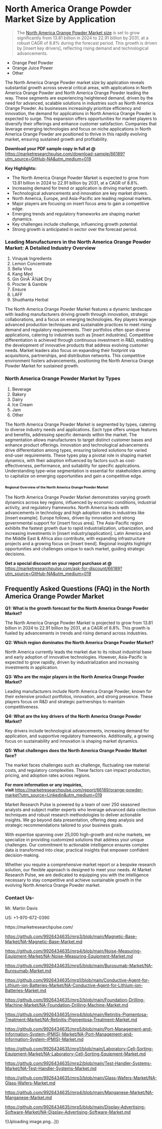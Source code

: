 <h1>North America Orange Powder Market&nbsp;Size by Application</h1><blockquote><p>The <a href="https://marketresearchpulse.com/download-sample/66189?utm_source=GitHub-NA&amp;utm_medium=019">North America Orange Powder Market size</a> is set to grow significantly from 13.81 billion in 2024 to 22.91 billion by 2031, at a robust CAGR of 8.8% during the forecast period. This growth is driven by [insert key drivers], reflecting rising demand and technological advancements.</p></blockquote><ul><li>Orange Peel Powder<li> Orange Juice Power<li> Other</li></ul><p>The North America Orange Powder market size by application reveals substantial growth across several critical areas, with applications in North America Orange Powder and North America Orange Powder leading the way. These segments are experiencing heightened demand, driven by the need for advanced, scalable solutions in industries such as North America Orange Powder. As businesses increasingly prioritize efficiency and innovation, the demand for applications in North America Orange Powder is expected to surge. This expansion offers opportunities for market players to diversify their offerings and enhance customer satisfaction. Companies that leverage emerging technologies and focus on niche applications in North America Orange Powder are positioned to thrive in this rapidly evolving market, ensuring sustained growth and profitability.</p><p><strong>Download your PDF sample copy in full at @ </strong><a href="https://marketresearchpulse.com/download-sample/66189?utm_source=GitHub-NA&amp;utm_medium=019">https://marketresearchpulse.com/download-sample/66189?utm_source=GitHub-NA&amp;utm_medium=019</a></p><p><strong>Key Highlights: </strong></p><ul><li>The North America Orange Powder Market is expected to grow from 13.81 billion in 2024 to 22.91 billion by 2031, at a CAGR of 8.8%.</li><li>Increasing demand for trend or application is driving market growth.</li><li>Technological advancements and innovation are key market drivers.</li><li>North America, Europe, and Asia-Pacific are leading regional markets.</li><li>Major players are focusing on insert focus area to gain a competitive edge.</li><li>Emerging trends and regulatory frameworks are shaping market dynamics.</li><li>Key challenges include challenge, influencing growth potential.</li><li>Strong growth is anticipated in sector over the forecast period.</li></ul><h3>Leading Manufacturers in the North America Orange Powder Market: A Detailed Industry Overview</h3><ol><li>Vinayak Ingredients</li><li>Lemon Concentrate</li><li>Bella Viva</li><li>Kang Med</li><li>Gin GinÃ¯Â¼â€ Dry</li><li>Procter & Gamble</li><li>Ensure</li><li>LAFF</li><li>Shudhanta Herbal</li></ol><div class="flex max-w-full flex-col flex-grow"><div class="min-h-8 text-message flex w-full flex-col items-end gap-2 whitespace-normal break-words [.text-message+&amp;]:mt-5" dir="auto" data-message-author-role="assistant" data-message-id="fd8432e4-4910-450d-b182-61b7bfb0a01f" data-message-model-slug="gpt-4o"><div class="flex w-full flex-col gap-1 empty:hidden first:pt-[3px]"><div class="markdown prose w-full break-words dark:prose-invert light"><p>The North America Orange Powder Market features a dynamic landscape with leading manufacturers driving growth through innovation, strategic collaborations, and a focus on emerging technologies. Key players leverage advanced production techniques and sustainable practices to meet rising demand and regulatory requirements. Their portfolios often span diverse applications, catering to industries such as [insert industries]. Competitive differentiation is achieved through continuous investment in R&amp;D, enabling the development of innovative products that address evolving customer needs. Market leaders also focus on expanding their footprint via acquisitions, partnerships, and distribution networks. This competitive environment fosters advancements, positioning the North America Orange Powder Market for sustained growth.</p></div></div></div></div><h3>North America Orange Powder Market by Types</h3><ol><li>Beverage<li> Bakery<li> Dairy<li> Ice Cream<li> Jam<li> Other</li></ol><div class="flex max-w-full flex-col flex-grow"><div class="min-h-8 text-message flex w-full flex-col items-end gap-2 whitespace-normal break-words [.text-message+&amp;]:mt-5" dir="auto" data-message-author-role="assistant" data-message-id="084470be-0bb7-4664-bddf-5156b4f41249" data-message-model-slug="gpt-4o-mini"><div class="flex w-full flex-col gap-1 empty:hidden first:pt-[3px]"><div class="markdown prose w-full break-words dark:prose-invert light"><p>The North America Orange Powder Market is segmented by types, catering to diverse industry needs and applications. Each type offers unique features and benefits, addressing specific demands within the market. The segmentation allows manufacturers to target distinct customer bases and enhance product offerings. Innovation and technological advancements drive differentiation among types, ensuring tailored solutions for varied end-user requirements. These types play a pivotal role in shaping market dynamics, with their adoption influenced by factors such as cost-effectiveness, performance, and suitability for specific applications. Understanding type-wise segmentation is essential for stakeholders aiming to capitalize on emerging opportunities and gain a competitive edge.</p></div></div></div></div><h3><span style="font-size: 11px;">Regional Overview of the North America Orange Powder Market</span></h3><div class="flex max-w-full flex-col flex-grow"><div class="min-h-8 text-message flex w-full flex-col items-end gap-2 whitespace-normal break-words [.text-message+&amp;]:mt-5" dir="auto" data-message-author-role="assistant" data-message-id="e9038762-ce64-4e30-91c9-9bd413514231" data-message-model-slug="gpt-4o-mini"><div class="flex w-full flex-col gap-1 empty:hidden first:pt-[3px]"><div class="markdown prose w-full break-words dark:prose-invert light"><p>The North America Orange Powder Market demonstrates varying growth dynamics across key regions, influenced by economic conditions, industrial activity, and regulatory frameworks. North America leads with advancements in technology and high adoption rates in industries like [insert example]. Europe follows, driven by innovation and strong governmental support for [insert focus area]. The Asia-Pacific region exhibits the fastest growth due to rapid industrialization, urbanization, and increasing investments in [insert industry/application]. Latin America and the Middle East &amp; Africa also contribute, with expanding infrastructure projects and a growing focus on [insert trend]. Regional insights highlight opportunities and challenges unique to each market, guiding strategic decisions.</p></div></div></div></div><p><strong>Get a special discount on your report purchase at @ </strong><a href="https://marketresearchpulse.com/ask-for-discount/66189?utm_source=GitHub-NA&amp;utm_medium=019">https://marketresearchpulse.com/ask-for-discount/66189?utm_source=GitHub-NA&amp;utm_medium=019</a></p><h2>Frequently Asked Questions (FAQ) in the North America Orange Powder Market</h2><p><strong>Q1: What is the growth forecast for the North America Orange Powder Market?</strong></p><p>The North America Orange Powder Market is projected to grow from 13.81 billion in 2024 to 22.91 billion by 2031, at a CAGR of 8.8%. This growth is fueled by advancements in trends and rising demand across industries.</p><p><strong>Q2: Which region dominates the North America Orange Powder Market?</strong></p><p>North America currently leads the market due to its robust industrial base and early adoption of innovative technologies. However, Asia-Pacific is expected to grow rapidly, driven by industrialization and increasing investments in application.</p><p><strong>Q3: Who are the major players in the North America Orange Powder Market?</strong></p><p>Leading manufacturers include North America Orange Powder, known for their extensive product portfolios, innovation, and strong presence. These players focus on R&amp;D and strategic partnerships to maintain competitiveness.</p><p><strong>Q4: What are the key drivers of the North America Orange Powder Market?</strong></p><p>Key drivers include technological advancements, increasing demand for application, and supportive regulatory frameworks. Additionally, a growing focus on sustainability and innovation is shaping market dynamics.</p><p><strong>Q5: What challenges does the North America Orange Powder Market face?</strong></p><p>The market faces challenges such as challenge, fluctuating raw material costs, and regulatory complexities. These factors can impact production, pricing, and adoption rates across regions.</p><p><strong>For more information or any inquiries, visit&nbsp;</strong><a href="https://marketresearchpulse.com/report/66189/orange-powder-market?utm_source=Linkedin&utm_medium=019">https://marketresearchpulse.com/report/66189/orange-powder-market?utm_source=Linkedin&utm_medium=019</a></p><p>Market Research Pulse is powered by a team of over 250 seasoned analysts and subject matter experts who leverage advanced data collection techniques and robust research methodologies to deliver actionable insights. We go beyond data presentation, offering deep analysis and strategic recommendations tailored to your business goals.</p><p>With expertise spanning over 25,000 high-growth and niche markets, we specialize in providing customized solutions that address your unique challenges. Our commitment to actionable intelligence ensures complex data is transformed into clear, practical insights that empower confident decision-making.</p><p>Whether you require a comprehensive market report or a bespoke research solution, our flexible approach is designed to meet your needs. At Market Research Pulse, we are dedicated to equipping you with the intelligence necessary to stay competitive and achieve sustainable growth in the evolving North America Orange Powder market.</p><h3><strong>Contact Us-</strong></h3><p>Mr. Martin Davis</p><p>US: +1-970-672-0390</p><p>https://marketresearchpulse.com/</p><p><a href="https://github.com/9926434635/mrp3/blob/main/Magnetic-Base-Market/NA-Magnetic-Base-Market.md">https://github.com/9926434635/mrp3/blob/main/Magnetic-Base-Market/NA-Magnetic-Base-Market.md</a></p><p><a href="https://github.com/9926434635/mrp4/blob/main/Noise-Measuring-Equipment-Market/NA-Noise-Measuring-Equipment-Market.md">https://github.com/9926434635/mrp4/blob/main/Noise-Measuring-Equipment-Market/NA-Noise-Measuring-Equipment-Market.md</a></p><p><a href="https://github.com/9926434635/mrp5/blob/main/Burosumab-Market/NA-Burosumab-Market.md">https://github.com/9926434635/mrp5/blob/main/Burosumab-Market/NA-Burosumab-Market.md</a></p><p><a href="https://github.com/9926434635/mrp1/blob/main/Conductive-Agent-for-Lithium-ion-Batteries-Market/NA-Conductive-Agent-for-Lithium-ion-Batteries-Market.md">https://github.com/9926434635/mrp1/blob/main/Conductive-Agent-for-Lithium-ion-Batteries-Market/NA-Conductive-Agent-for-Lithium-ion-Batteries-Market.md</a></p><p><a href="https://github.com/9926434635/mrp3/blob/main/Foundation-Drilling-Machine-Market/NA-Foundation-Drilling-Machine-Market.md">https://github.com/9926434635/mrp3/blob/main/Foundation-Drilling-Machine-Market/NA-Foundation-Drilling-Machine-Market.md</a></p><p><a href="https://github.com/9926434635/mrp4/blob/main/Retinitis-Pigmentosa-Treatment-Market/NA-Retinitis-Pigmentosa-Treatment-Market.md">https://github.com/9926434635/mrp4/blob/main/Retinitis-Pigmentosa-Treatment-Market/NA-Retinitis-Pigmentosa-Treatment-Market.md</a></p><p><a href="https://github.com/9926434635/mrp5/blob/main/Port-Management-and-Information-System-(PMIS)-Market/NA-Port-Management-and-Information-System-(PMIS)-Market.md">https://github.com/9926434635/mrp5/blob/main/Port-Management-and-Information-System-(PMIS)-Market/NA-Port-Management-and-Information-System-(PMIS)-Market.md</a></p><p><a href="https://github.com/9926434635/mrp1/blob/main/Laboratory-Cell-Sorting-Equipment-Market/NA-Laboratory-Cell-Sorting-Equipment-Market.md">https://github.com/9926434635/mrp1/blob/main/Laboratory-Cell-Sorting-Equipment-Market/NA-Laboratory-Cell-Sorting-Equipment-Market.md</a></p><p><a href="https://github.com/9926434635/mrp2/blob/main/Test-Handler-Systems-Market/NA-Test-Handler-Systems-Market.md">https://github.com/9926434635/mrp2/blob/main/Test-Handler-Systems-Market/NA-Test-Handler-Systems-Market.md</a></p><p><a href="https://github.com/9926434635/mrp3/blob/main/Glass-Wafers-Market/NA-Glass-Wafers-Market.md">https://github.com/9926434635/mrp3/blob/main/Glass-Wafers-Market/NA-Glass-Wafers-Market.md</a></p><p><a href="https://github.com/9926434635/mrp4/blob/main/Manganese-Market/NA-Manganese-Market.md">https://github.com/9926434635/mrp4/blob/main/Manganese-Market/NA-Manganese-Market.md</a></p><p><a href="https://github.com/9926434635/mrp5/blob/main/Display-Advertising-Software-Market/NA-Display-Advertising-Software-Market.md">https://github.com/9926434635/mrp5/blob/main/Display-Advertising-Software-Market/NA-Display-Advertising-Software-Market.md</a></p>
![Uploading image.png…]()
